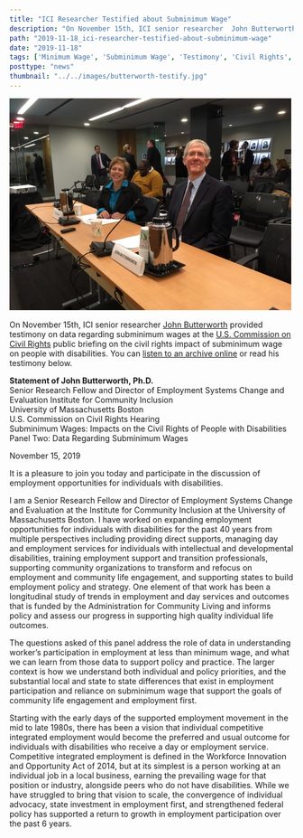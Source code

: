```yaml
---
title: "ICI Researcher Testified about Subminimum Wage"
description: "On November 15th, ICI senior researcher  John Butterworth provided testimony on data regarding subminimum wages at the U.S. Commission on Civil Rights public briefing on the civil rights impact of subminimum wage on people with disabilities."
path: "2019-11-18_ici-researcher-testified-about-subminimum-wage"
date: "2019-11-18"
tags: ['Minimum Wage', 'Subminimum Wage', 'Testimony', 'Civil Rights', 'Community Inclusion']
posttype: "news"
thumbnail: "../../images/butterworth-testify.jpg"
---
```


![ ICI senior researcher John Butterworth](../../images/butterworth-testify.jpg)

On November 15th, ICI senior researcher [John Butterworth](/about/staff-directory/john-butterworth) provided testimony on data regarding subminimum wages at the [U.S. Commission on Civil Rights](https://www.usccr.gov/) public briefing on the civil rights impact of subminimum wage on people with disabilities. You can [listen to an archive online](https://docreader.readspeaker.com/docreader/?jsmode=1&cid=btieo&lang=en_us&url=https%3A%2F%2Fwww.usccr.gov%2Fpress%2F2019%2F11-05-Agenda-Subminimum-Wages.pdf&referer=https%3A%2F%2Fwww.usccr.gov%2FArchives%2F&v=Google%20Inc.) or read his testimony below.

**Statement of John Butterworth, Ph.D.**  
Senior Research Fellow and Director of Employment Systems Change and Evaluation Institute for Community Inclusion  
University of Massachusetts Boston  
U.S. Commission on Civil Rights Hearing  
Subminimum Wages: Impacts on the Civil Rights of People with Disabilities
Panel Two: Data Regarding Subminimum Wages  

November 15, 2019

It is a pleasure to join you today and participate in the discussion of employment opportunities for individuals with disabilities.

I am a Senior Research Fellow and Director of Employment Systems Change and Evaluation at the Institute for Community Inclusion at the University of Massachusetts Boston. I have worked on expanding employment opportunities for individuals with disabilities for the past 40 years from multiple perspectives including providing direct supports, managing day and employment services for individuals with intellectual and developmental disabilities, training employment support and transition professionals, supporting community organizations to transform and refocus on employment and community life engagement, and supporting states to build employment policy and strategy. One element of that work has been a longitudinal study of trends in employment and day services and outcomes that is funded by the Administration for Community Living and informs policy and assess our progress in supporting high quality individual life outcomes.

The questions asked of this panel address the role of data in understanding worker’s participation in employment at less than minimum wage, and what we can learn from those data to support policy and practice. The larger context is how we understand both individual and policy priorities, and the substantial local and state to state differences that exist in employment participation and reliance on subminimum wage that support the goals of community life engagement and employment first.

Starting with the early days of the supported employment movement in the mid to late 1980s, there has been a vision that individual competitive integrated employment would become the preferred and usual outcome for individuals with disabilities who receive a day or employment service. Competitive integrated employment is defined in the Workforce Innovation and Opportunity Act of 2014, but at its simplest is a person working at an individual job in a local business, earning the prevailing wage for that position or industry, alongside peers who do not have disabilities. While we have struggled to bring that vision to scale, the convergence of individual advocacy, state investment in employment first, and strengthened federal policy has supported a return to growth in employment participation over the past 6 years.
